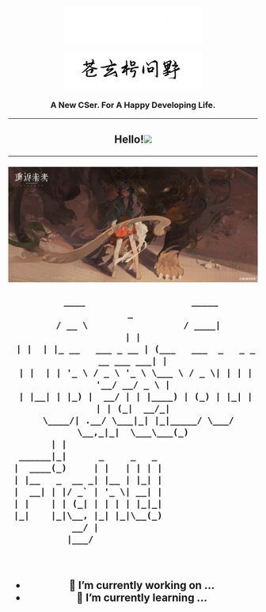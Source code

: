 
<p align="center"><img align="center" width="280" src="./.github/text-logo-dark.svg#gh-dark-mode-only"/></p>
<p align="center"><img align="center" width="280" src="./.github/text-logo-light.svg#gh-light-mode-only"/></p>
<h3 align="center">A New CSer. For A Happy Developing Life.</h3>
<hr>
</h1>
<h2 align='center'>Hello!<a href="https://www.gautamkrishnar.com/"><img src="https://media.giphy.com/media/hvRJCLFzcasrR4ia7z/giphy.gif" width="5%"></a>
<hr>
  <img src="./.github/bkg.jpg">
  
```
   ____                    _____                          _ 
  / __ \                  / ____|                        | |
 | |  | |_ __   ___ _ __ | (___   ___  _   _ _ __ ___ ___| |
 | |  | | '_ \ / _ \ '_ \ \___ \ / _ \| | | | '__/ __/ _ \ |
 | |__| | |_) |  __/ | | |____) | (_) | |_| | | | (_|  __/_|
  \____/| .__/ \___|_| |_|_____/ \___/ \__,_|_|  \___\___(_)
        | |                                                 
  ______|_|      _     _   _                                
 |  ____(_)     | |   | | | |                               
 | |__   _  __ _| |__ | |_| |                               
 |  __| | |/ _` | '_ \| __| |                               
 | |    | | (_| | | | | |_|_|                               
 |_|    |_|\__, |_| |_|\__(_)                               
            __/ |                                           
           |___/                                            

       
```

- 🔭 I’m currently working on ...
- 🌱 I’m currently learning ...
